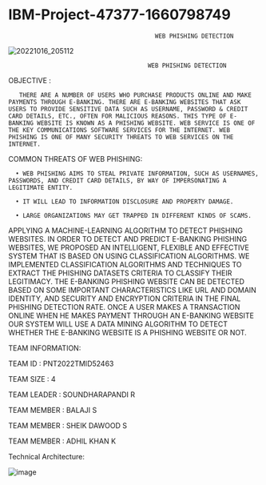 
# IBM-Project-47377-1660798749
                                             WEB PHISHING DETECTION
![20221016_205112](https://user-images.githubusercontent.com/113851201/196043815-d9fd3371-0bde-44f6-8972-c2679a4a24ef.jpg)

                                           WEB PHISHING DETECTION
OBJECTIVE :

       THERE ARE A NUMBER OF USERS WHO PURCHASE PRODUCTS ONLINE AND MAKE PAYMENTS THROUGH E-BANKING. THERE ARE E-BANKING WEBSITES THAT ASK USERS TO PROVIDE SENSITIVE DATA SUCH AS USERNAME, PASSWORD & CREDIT CARD DETAILS, ETC., OFTEN FOR MALICIOUS REASONS. THIS TYPE OF E-BANKING WEBSITE IS KNOWN AS A PHISHING WEBSITE. WEB SERVICE IS ONE OF THE KEY COMMUNICATIONS SOFTWARE SERVICES FOR THE INTERNET. WEB PHISHING IS ONE OF MANY SECURITY THREATS TO WEB SERVICES ON THE INTERNET. 

COMMON THREATS OF WEB PHISHING:

      •	WEB PHISHING AIMS TO STEAL PRIVATE INFORMATION, SUCH AS USERNAMES, PASSWORDS, AND CREDIT CARD DETAILS, BY WAY OF IMPERSONATING A LEGITIMATE ENTITY.
      
      •	IT WILL LEAD TO INFORMATION DISCLOSURE AND PROPERTY DAMAGE.
      
      •	LARGE ORGANIZATIONS MAY GET TRAPPED IN DIFFERENT KINDS OF SCAMS.
      
APPLYING A MACHINE-LEARNING ALGORITHM TO DETECT PHISHING WEBSITES.
IN ORDER TO DETECT AND PREDICT E-BANKING PHISHING WEBSITES, WE PROPOSED AN INTELLIGENT, FLEXIBLE AND EFFECTIVE SYSTEM THAT IS BASED ON USING CLASSIFICATION ALGORITHMS.  WE IMPLEMENTED CLASSIFICATION ALGORITHMS AND TECHNIQUES TO EXTRACT THE PHISHING DATASETS CRITERIA TO CLASSIFY THEIR LEGITIMACY. THE E-BANKING PHISHING WEBSITE CAN BE DETECTED BASED ON SOME IMPORTANT CHARACTERISTICS LIKE URL AND DOMAIN IDENTITY, AND SECURITY AND ENCRYPTION CRITERIA IN THE FINAL PHISHING DETECTION RATE. ONCE A USER MAKES A TRANSACTION ONLINE WHEN HE MAKES PAYMENT THROUGH AN E-BANKING WEBSITE OUR SYSTEM WILL USE A DATA MINING ALGORITHM TO DETECT WHETHER THE E-BANKING WEBSITE IS A PHISHING WEBSITE OR NOT.





TEAM INFORMATION:   

   TEAM ID : PNT2022TMID52463

   TEAM SIZE : 4

   TEAM LEADER :  SOUNDHARAPANDI  R

   TEAM MEMBER :  BALAJI  S

   TEAM MEMBER :  SHEIK DAWOOD  S

   TEAM MEMBER :  ADHIL KHAN  K









Technical Architecture: 

![image](https://user-images.githubusercontent.com/113851201/201480399-0d99e07b-29a1-4d3e-b41e-0ec90c350a31.png)



